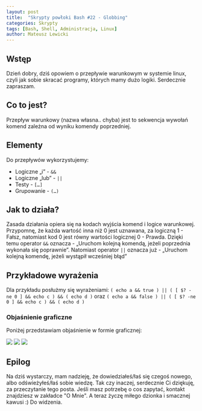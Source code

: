 ```yaml
---
layout: post
title:  "Skrypty powłoki Bash #22 - Globbing"
categories: Skrypty
tags: [Bash, Shell, Administracja, Linux]
author: Mateusz Lewicki
---
```

## Wstęp 
Dzień dobry, dziś opowiem o przepływie warunkowym w systemie linux, czyli jak sobie skracać programy, których mamy dużo logiki.
Serdecznie zapraszam.
## Co to jest?
Przepływ warunkowy (nazwa własna.. chyba) jest to sekwencja wywołań komend zależna od wyniku komendy poprzedniej.

## Elementy
Do przepływów wykorzystujemy:
* Logiczne „i” - `&&`
* Logiczne „lub” - `||`
* Testy - `[…]`
* Grupowanie - `(…)`

## Jak to działa?
Zasada działania opiera się na kodach wyjścia komend i logice warunkowej. Przypomnę, że każda wartość inna niż 0 jest uznawana, za logiczną 1 - Fałsz, natomiast kod 0 jest równy wartości logicznej 0 - Prawda. 
Dzięki temu operator `&&` oznacza - „Uruchom kolejną komendą, jeżeli poprzednia wykonała się poprawnie”.
Natomiast operator `||` oznacza już - „Uruchom kolejną komendę, jeżeli wystąpił wcześniej błąd”

## Przykładowe wyrażenia
Dla przykładu posłużmy się wyrażeniami:
`( echo a && true ) || ( [ $? -ne 0 ] && echo c ) && ( echo d )` 
oraz
`( echo a && false ) || ( [ $? -ne 0 ] && echo c ) && ( echo d )`

### Objaśnienie graficzne
Poniżej przedstawiam objaśnienie w formie graficznej:

![](https://mateuszlewicki.pl/assets/images/b23/b231.png)
![](https://mateuszlewicki.pl/assets/images/b23/b232.png)
![](https://mateuszlewicki.pl/assets/images/b23/b233.png)

## Epilog
Na dziś wystarczy, mam nadzieję, że dowiedziałeś/łaś się czegoś nowego, albo odświeżyłeś/łaś sobie wiedzę.
Tak czy inaczej, serdecznie Ci dziękuję, za przeczytanie tego posta.
Jeśli masz potrzebę o cos zapytać, kontakt znajdziesz w zakładce "O Mnie".
A teraz życzę miłego dzionka i smacznej kawusi :)
Do widzenia.
